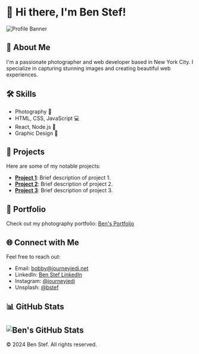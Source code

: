 # 👋 Hi there, I'm Ben Stef!

![Profile Banner](https://avatars.githubusercontent.com/u/4161079?v=4?text=Welcome+to+My+Profile)

## 🌟 About Me
I'm a passionate photographer and web developer based in New York City. I specialize in capturing stunning images and creating beautiful web experiences. 

## 🛠️ Skills
- Photography 📸
- HTML, CSS, JavaScript 💻
- React, Node.js 🚀
- Graphic Design 🎨

## 📂 Projects
Here are some of my notable projects:
- **[Project 1](https://example.com)**: Brief description of project 1.
- **[Project 2](https://example.com)**: Brief description of project 2.
- **[Project 3](https://example.com)**: Brief description of project 3.

## 📸 Portfolio
Check out my photography portfolio: [Ben's Portfolio](https://example.com)

## 🌐 Connect with Me
Feel free to reach out:
- Email: [bobby@journeyjedi.net](mailto:bobby@journeyjedi.net)
- LinkedIn: [Ben Stef LinkedIn](https://linkedin.com/in/bstef)
- Instagram: [@journeyjedi](https://instagram.com/journeyjedi)
- Unsplash: [@bstef](https://unsplash.com/@bstef)

## 📊 GitHub Stats
![Ben's GitHub Stats](https://github-readme-stats.vercel.app/api?username=bstef&show_icons=true&theme=radical)
---

© 2024 Ben Stef. All rights reserved.

